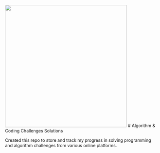 <img src='./image-cover.png' width=400 />
# Algorithm & Coding Challenges Solutions

Created this repo to store and track my progress in solving programming and algorithm challenges from various online platforms.
